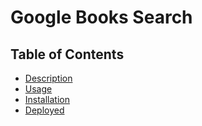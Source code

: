 # Google Books Search

## Table of Contents
* [Description](#Description)
* [Usage](#Usage)
* [Installation](#Installation)
* [Deployed](#Deployed)